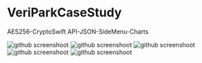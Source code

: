 # VeriParkCaseStudy
AES256-CryptoSwift
API-JSON-SideMenu-Charts

![github screenshoot](https://user-images.githubusercontent.com/83735951/142058150-0445e33f-4c0f-463d-91ba-06c45909192b.png)
![github screenshoot](https://user-images.githubusercontent.com/83735951/142058701-e574abab-3614-495a-871d-192dc378f5c6.png)
![github screenshoot](https://user-images.githubusercontent.com/83735951/142058822-39cdeaaa-5028-4f73-8f29-0fda0d2c0b32.png)
![github screenshoot](https://user-images.githubusercontent.com/83735951/142058856-9a27b992-9b28-4934-9556-24acdd555f75.png)
![github screenshoot](https://user-images.githubusercontent.com/83735951/142058882-03cff111-5d06-4c91-ac6b-be663f304104.png)
